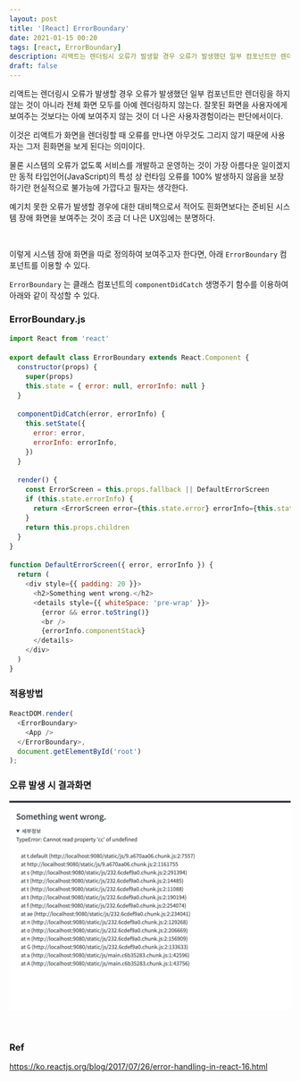 ```yaml
---
layout: post
title: '[React] ErrorBoundary'
date: 2021-01-15 00:20
tags: [react, ErrorBoundary]
description: 리액트는 렌더링시 오류가 발생할 경우 오류가 발생했던 일부 컴포넌트만 렌더링을 하지 않는 것이 아니라 전체 화면 모두를 아예 렌더링하지 않는다. 잘못된 화면을 사용자에게 보여주는 것보다는 아예 보여주지 않는 것이 더 나은 사용자경험이라는 판단에서이다. 이것은 리액트가 화면을 렌더링할 때 오류를 만나면 아무것도 그리지 않기 때문에 사용자는 그저 흰화면을 보게 된다는 의미이다.
draft: false
---
```


리액트는 렌더링시 오류가 발생할 경우 오류가 발생했던 일부 컴포넌트만 렌더링을 하지 않는 것이 아니라 전체 화면 모두를 아예 렌더링하지 않는다. 잘못된 화면을 사용자에게 보여주는 것보다는 아예 보여주지 않는 것이 더 나은 사용자경험이라는 판단에서이다.

이것은 리액트가 화면을 렌더링할 때 오류를 만나면 아무것도 그리지 않기 때문에 사용자는 그저 흰화면을 보게 된다는 의미이다. 

물론 시스템의 오류가 없도록 서비스를 개발하고 운영하는 것이 가장 아름다운 일이겠지만 동적 타입언어(JavaScript)의 특성 상 런타임 오류를 100% 발생하지 않음을 보장하기란 현실적으로 불가능에 가깝다고 필자는 생각한다.

예기치 못한 오류가 발생할 경우에 대한 대비책으로서 적어도 흰화면보다는 준비된 시스템 장애 화면을 보여주는 것이 조금 더 나은 UX임에는 분명하다.

<br>

이렇게 시스템 장애 화면을 따로 정의하여 보여주고자 한다면, 아래 `ErrorBoundary` 컴포넌트를 이용할 수 있다.

`ErrorBoundary` 는 클래스 컴포넌트의 `componentDidCatch` 생명주기 함수를 이용하여 아래와 같이 작성할 수 있다.

### ErrorBoundary.js

```js
import React from 'react'

export default class ErrorBoundary extends React.Component {
  constructor(props) {
    super(props)
    this.state = { error: null, errorInfo: null }
  }

  componentDidCatch(error, errorInfo) {
    this.setState({
      error: error,
      errorInfo: errorInfo,
    })
  }

  render() {
    const ErrorScreen = this.props.fallback || DefaultErrorScreen
    if (this.state.errorInfo) {
      return <ErrorScreen error={this.state.error} errorInfo={this.state.errorInfo} />
    }
    return this.props.children
  }
}

function DefaultErrorScreen({ error, errorInfo }) {
  return (
    <div style={{ padding: 20 }}>
      <h2>Something went wrong.</h2>
      <details style={{ whiteSpace: 'pre-wrap' }}>
        {error && error.toString()}
        <br />
        {errorInfo.componentStack}
      </details>
    </div>
  )
}
``` 

### 적용방법
```js
ReactDOM.render(
  <ErrorBoundary>
    <App />
  </ErrorBoundary>,
  document.getElementById('root')
);
```

### 오류 발생 시 결과화면

![](./image.png)


<br>

### Ref
https://ko.reactjs.org/blog/2017/07/26/error-handling-in-react-16.html
